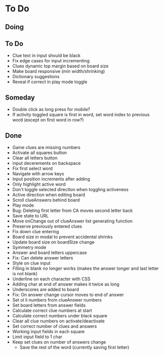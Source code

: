 # To Do


## Doing


## To Do

- Clue text in input should be black
- Fix edge cases for input incrementing
- Clues dynamic top margin based on board size
- Make board responsive (min width/shrinking)
- Dictionary suggestions
- Reveal if correct in play mode toggle

## Someday

- Double click as long press for mobile?
- If activity toggled square is first in word, set word index to previous word (except on first word in row?)

## Done

- Game clues are missing numbers
- Activate all squares button
- Clear all letters button
- input decerements on backspace
- Fix first select word
- Navigate with arrow keys
- Input position increments after adding
- Only highlight active word
- Don't toggle selected direciton when toggling activeness
- Active direction when editing board
- Scroll clueAnswers behind board
- Play mode
- Bug: Deleting first letter from CA moves second letter back
- Save state to URL
- Move onChange out of clueAnswer list generating function
- Preserve previously entered clues
- Fix down clue entering
- Board size in modal to prevent accidental shrinks
- Update board size on boardSize change
- Symmetry mode
- Answer and board letters uppercase
- Fix: Can delete answer letters
- Style on clue input
- Filling in blank no longer works (makes the answer longer and last letter is not blank)
- Underline on each character with CSS
- Adding char at end of answer makes it twice as long
- Underscores are added to board
- Fix: On answer change cursor moves to end of answer
- Set ol li numbers from clueAnswer numbers
- Set board letters from answer fields
- Calculate correct clue numbers at start
- Calculate correct numbers under black square
- Clear all clue numbers on activate/deactivate
- Set correct number of clues and answers
- Working input fields in each square
- Limit input field to 1 char
- Keep set clues on number of answers change
  - Save the rest of the word (currently saving first letter)